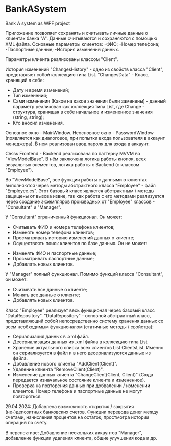 # BankASystem
Bank A system as WPF project

Приложение позволяет сохранять и считывать личные данные о клиентах банка "А".  Данные считываются и сохраняются с помощью XML файла.
Основные параметры клиентов:
-ФИО;
-Номер телефона;
-Паспортные данные;
-История изменений данных.

Параметры клиента реализованы классом "Client".

История изменений "ChangesHistory" - одно из свойств класса "Client", представляет собой коллекцию типа List<ChangesData>. "ChangesData" - Класс, хранящий в себе:
- Дату и время изменений;
- Тип изменений;
- Сами изменения (Какое на какое значения были заменены) - данный параметр реализован как коллекция типа List<Change>, где Change - структура, хранящая в себе начальное и измененное значения (string, string);
- Кто вносил изменения.

Основное окно - MainWindow.
Неосновное окно - PasswordWindow (появляется как диалоговое, при попытки входа пользователя в аккаунт менеджера). В нем реализован ввод пароля для входа в аккаунт.

Связь Frontend - Backend реализована по паттерну MVVM во "ViewModelBase". 
В нём заключена логика работы кнопок, всех визуальных элементов, логика работы с Backend (с классом "Employee").

Во "ViewModelBase", все функции работы с данными о клиентах выполняются через методы абстрактного класса "Employee" - файл "Employee.cs". 
Этот базовый класс является абстрактным / методы защищены от вызова извне, так как работа с его методами реализуется через создание экземпляров производных от "Employee" классов - "Consultant" и "Manager".

У "Consultant" ограниченный функционал.
Он может:
+ Считывать ФИО и номера телефона клиентов;
+ Изменять номер телефона клиентов;
+ Просматривать историю изменений данных о клиенте;
+ Осуществлять поиск клиентов по базе данных.
Он не может:
- Изменять ФИО и паспортные данные;
- Просматривать паспортные данные;
- Добавлять новых клиентов.

У "Manager" полный функционал.
Помимо функций класса "Consultant", он может:
+ Считывать все данные о клиенте;
+ Менять все данные о клиенте;
+ Добавлять новых клиентов.

Класс "Employee" реализует весь функционал через базовый класс "DataRepository".
"DataRepository" - основной абстрактный класс, представляющий собой непосредственно систему хранения данных со всем необходимым функционалом (статичные методы / свойства):
- Сериализация данных в .xml файл.
- Десериализация данных из .xml файла в коллекцию типа List<Client>
- Хранение актуального списка всех клиентов List<Client> ClientsList. Именно он сериализуется в файл и в него десериализуются данные из файла.
- Добавление нового клиента "AddClient(Client)".
- Удаление клиента "RemoveClient(Client)".
- Изменение данных клиента "ChangeClient(Client, Client)" (Сюда передается изначальное состояние клиента и измененное).
- Проверка на повторения данных при добвалении / изменении клиентов. Номер телефона и паспортные данные не могут повторяться.

29.04.2024: Добавлена возможность открытия / закрытия (не-)депозитных банковских счетов. Функции перевода денег между счетами, начисления процентов на остаток, простмотра истории операций по счёту.

В перспективе: Добавление нескольких аккаунтов "Manager", добавление функции удаления клиента, общие улучшения кода и др.




